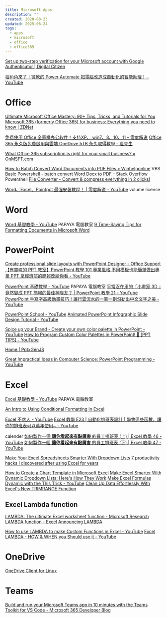 ```yaml
---
title: Microsoft Apps
description: ""
created: 2020-08-23
updated: 2025-06-24
tags:
  - apps
  - microsoft
  - office
  - office365
---
```


[Set up two-step verification for your Microsoft account with Google Authenticator | Digital Citizen](https://www.digitalcitizen.life/how-set-two-step-verification-your-microsoft-account/)

[狠角色來了！微軟的 Power Automate 把電腦改造成自動化的智能助理！ - YouTube](https://www.youtube.com/watch?v=8VbgY4TZWig)

# Office

[Ultimate Microsoft Office Mastery: 90+ Tips, Tricks, and Tutorials for You](https://www.makeuseof.com/tag/microsoft-office-mastery/)
[​Microsoft 365 (formerly Office 365) for business: Everything you need to know | ZDNet](https://www.zdnet.com/article/microsoft-office-365-for-business-everything-you-need-to-know/)

[免费使用 Office 全家桶办公软件！支持XP、 win7、8、10、11 – 零度解说](https://www.freedidi.com/11501.html)
[Office 365 永久版免費啟用與雲端 OneDrive 5TB 永久取得教學 - 瘋先生](https://mrmad.com.tw/office-365-e5-and-onedrive-5tb-free)

[What Office 365 subscription is right for your small business? » OnMSFT.com](https://www.onmsft.com/office365/what-office-365-subscription-is-right-for-your-small-business)

[How to Batch Convert Word Documents into PDF Files » Winhelponline](https://www.winhelponline.com/blog/how-to-batch-convert-word-documents-into-pdf-files/) VBS
[Basic Powershell - batch convert Word Docx to PDF - Stack Overflow](https://stackoverflow.com/questions/16534292/basic-powershell-batch-convert-word-docx-to-pdf/16537996#16537996) Powershell
[File Converter - Convert & compress everything in 2 clicks!](https://file-converter.org/index.html)

[Word、Excel、Pointpot 最强安装教程！ | 零度解说 - YouTube](https://www.youtube.com/watch?v=VSjRx7Hoa60) volume license

# Word

[Word 基礎教學 - YouTube](https://www.youtube.com/playlist?list=PL7enJ2-v6SPlgDsNHXJ1K2RpkZY2b_pm7) PAPAYA 電腦教室
[9 Time-Saving Tips for Formatting Documents in Microsoft Word](https://www.makeuseof.com/time-saving-tips-for-formatting-documents-microsoft-word/)

# PowerPoint

[Create professional slide layouts with PowerPoint Designer - Office Support](https://support.microsoft.com/en-us/office/create-professional-slide-layouts-with-powerpoint-designer-53c77d7b-dc40-45c2-b684-81415eac0617)
[【有靈魂的 PPT 教室】PowerPoint 教學 101 專業風格 不用模板也能簡單做出專業 PPT 拿經濟部的簡報改給你看 - YouTube](https://www.youtube.com/watch?v=m4YKkj8An0s)

[PowerPoint 基礎教學 - YouTube](https://www.youtube.com/playlist?list=PL7enJ2-v6SPmqEd_I9zQmCd4b6VSJhYqy) PAPAYA 電腦教室
[平常沒在用的「小畫家 3D 」竟然變成 PPT 簡報的最佳神隊友？ | PowerPoint 教學 21 - YouTube](https://www.youtube.com/watch?v=9nJeY8moof4)
[PowerPoint 手寫字高級動畫技巧！讓行雲流水的一筆一劃勾勒出中文文字之美 - YouTube](https://www.youtube.com/watch?v=zkdExGleigE)

[PowerPoint School - YouTube](https://www.youtube.com/@PowerPointSchool)
[Animated PowerPoint Infographic Slide Design Tutorial - YouTube](https://www.youtube.com/watch?v=OZKTzpbnGOA)

[Spice up your Brand - Create your own color palette in PowerPoint - YouTube](https://www.youtube.com/watch?v=r1bu6y0kQMI)
[How to Program Custom Color Palettes in PowerPoint! 🌈 [PPT TIPS] - YouTube](https://www.youtube.com/watch?v=BB5T6t_adGg)

[Home | PptxGenJS](https://gitbrent.github.io/PptxGenJS/)

[Great Impractical Ideas in Computer Science: PowerPoint Programming - YouTube](https://www.youtube.com/watch?v=_3loq22TxSc)

# Excel

[Excel 基礎教學 - YouTube](https://www.youtube.com/playlist?list=PL7enJ2-v6SPm-EHMuRMCG7R7C-vXQugNM) PAPAYA 電腦教室

[An Intro to Using Conditional Formatting in Excel](https://www.makeuseof.com/intro-to-excel-using-conditional-formatting/)

[Excel 不求人 - YouTube](https://www.youtube.com/playlist?list=PL4NLMOC4WqJ-TeP1zJ46CN7FKjAxl_98q)
[Excel 教學 E23 | 自動化排班表設計 | 學會這些函數，讓你的排班表可以萬年使用~ - YouTube](https://www.youtube.com/watch?v=9WsRNHalqp4)

calender
[如何製作一個 **讓你看起來有點厲害** 的員工排班表 (上) | Excel 教學 46 - YouTube](https://www.youtube.com/watch?v=j6VLcFoQguk)
[如何製作一個 **讓你看起來有點厲害** 的員工排班表 (下) | Excel 教學 47 - YouTube](https://www.youtube.com/watch?v=ziga9B5Hr_o)

[Make Your Excel Spreadsheets Smarter With Dropdown Lists](https://www.makeuseof.com/smarter-excel-with-dropdowns/)
[7 productivity hacks I discovered after using Excel for years](https://www.xda-developers.com/productivity-hacks-discovered-after-using-excel-for-years/)

[How to Create a Chart Template in Microsoft Excel](https://www.howtogeek.com/763415/how-to-create-a-chart-template-in-microsoft-excel/)
[Make Excel Smarter With Dynamic Dropdown Lists: Here's How They Work](https://www.makeuseof.com/excel-dynamic-dropdown-lists/)
[Make Excel Formulas Dynamic with the This Trick - YouTube](https://www.youtube.com/watch?v=HOmVlf6Bm2g)
[Clean Up Data Effortlessly With Excel's New TRIMRANGE Function](https://www.makeuseof.com/excel-trimrange-cleanup/)

## Excel Lambda function

[LAMBDA: The ultimate Excel worksheet function - Microsoft Research](https://www.microsoft.com/en-us/r【amiesearch/blog/lambda-the-ultimatae-excel-worksheet-function/)
[LAMBDA function - Excel](https://support.microsoft.com/en-us/office/lambda-function-bd212d27-1cd1-4321-a34a-ccbf254b8b67)
[Announcing LAMBDA](https://techcommunity.microsoft.com/t5/excel-blog/announcing-lambda-turn-excel-formulas-into-custom-functions/ba-p/1925546)

[How to use LAMBDA to make Custom Functions in Excel - YouTube](https://www.youtube.com/watch?v=yDNX7V0eZ8U)
[Excel LAMBDA - HOW & WHEN you Should use it - YouTube](https://www.youtube.com/watch?v=Rm4y5UqauRw)

# OneDrive

[OneDrive Client for Linux](https://abraunegg.github.io/)

# Teams

[Build and run your Microsoft Teams app in 10 minutes with the Teams Toolkit for VS Code - Microsoft 365 Developer Blog](https://developer.microsoft.com/en-us/office/blogs/build-and-run-your-microsoft-teams-app-in-10-minutes-with-the-teams-toolkit-for-vs-code/)
